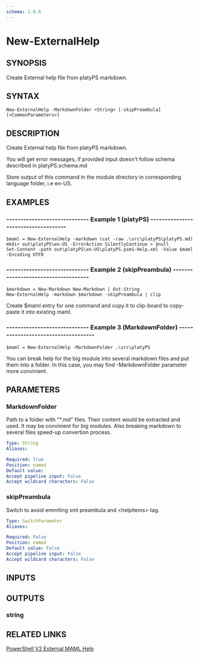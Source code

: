 ```yaml
---
schema: 2.0.0
---
```


# New-ExternalHelp
## SYNOPSIS
Create External help file from platyPS markdown.

## SYNTAX

```
New-ExternalHelp -MarkdownFolder <String> [-skipPreambula] [<CommonParameters>]
```

## DESCRIPTION
Create External help file from platyPS markdown.

You will get error messages, if provided input doesn't follow schema described in platyPS.schema.md

Store output of this command in the module directory in corresponding language folder, i.e en-US.

## EXAMPLES

### ----------------------------- Example 1 (platyPS) ------------------------------------
```
$maml = New-ExternalHelp -markdown (cat -raw .\src\platyPS\platyPS.md)
mkdir out\platyPS\en-US -ErrorAction SilentlyContinue > $null
Set-Content -path out\platyPS\en-US\platyPS.psm1-Help.xml -Value $maml -Encoding UTF8
```



### ----------------------------- Example 2 (skipPreambula) ------------------------------------
```
$markdown = New-Markdown New-Markdown | Out-String
New-ExternalHelp -markdown $markdown -skipPreambula | clip
```

Create $maml entry for one command and copy it to clip-board to copy-paste it into existing maml.

### ----------------------------- Example 3 (MarkdownFolder) ------------------------------------
```
$maml = New-ExternalHelp -MarkdownFolder .\src\platyPS
```

You can break help for the big module into several markdown files and put them into a folder. In this case, you may find -MarkdownFolder parameter more convinient.

## PARAMETERS

### MarkdownFolder
Path to a folder with "*.md" files. Their content would be extracted and used. It may be convinient for big modules. Also breaking markdown to several files speed-up convertion process.

```yaml
Type: String
Aliases: 

Required: True
Position: named
Default value: 
Accept pipeline input: False
Accept wildcard characters: False
```

### skipPreambula
Switch to avoid emmiting xml preambula and \<helpitems\> tag.

```yaml
Type: SwitchParameter
Aliases: 

Required: False
Position: named
Default value: False
Accept pipeline input: False
Accept wildcard characters: False
```

## INPUTS

## OUTPUTS

### string
## RELATED LINKS

[PowerShell V2 External MAML Help](https://blogs.msdn.microsoft.com/powershell/2008/12/24/powershell-v2-external-maml-help/)


